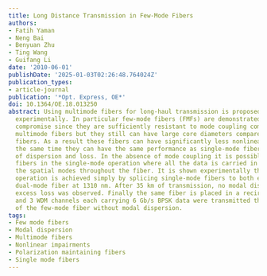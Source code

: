 ```yaml
---
title: Long Distance Transmission in Few-Mode Fibers
authors:
- Fatih Yaman
- Neng Bai
- Benyuan Zhu
- Ting Wang
- Guifang Li
date: '2010-06-01'
publishDate: '2025-01-03T02:26:48.764024Z'
publication_types:
- article-journal
publication: '*Opt. Express, OE*'
doi: 10.1364/OE.18.013250
abstract: Using multimode fibers for long-haul transmission is proposed and demonstrated
  experimentally. In particular few-mode fibers (FMFs) are demonstrated as a good
  compromise since they are sufficiently resistant to mode coupling compared to standard
  multimode fibers but they still can have large core diameters compared to single-mode
  fibers. As a result these fibers can have significantly less nonlinearity and at
  the same time they can have the same performance as single-mode fibers in terms
  of dispersion and loss. In the absence of mode coupling it is possible to use these
  fibers in the single-mode operation where all the data is carried in only one of
  the spatial modes throughout the fiber. It is shown experimentally that the single-mode
  operation is achieved simply by splicing single-mode fibers to both ends of a 35-km-long
  dual-mode fiber at 1310 nm. After 35 km of transmission, no modal dispersion or
  excess loss was observed. Finally the same fiber is placed in a recirculating loop
  and 3 WDM channels each carrying 6 Gb/s BPSK data were transmitted through1050 km
  of the few-mode fiber without modal dispersion.
tags:
- Few mode fibers
- Modal dispersion
- Multimode fibers
- Nonlinear impairments
- Polarization maintaining fibers
- Single mode fibers
---
```

